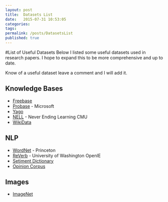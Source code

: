 ```yaml
---
layout: post
title:  Datasets List
date:   2015-07-31 10:53:05
categories:
tags:
permalink: /posts/DatasetsList
published: true
---
```


#List of Useful Datasets
Below I listed some useful datasets used in research papers. I hope to expand this to be more comprehensive and up to date.


Know of a useful dataset leave a comment and I will add it.


## Knowledge Bases
* [Freebase]
* [Probase] - Microsoft
* [Yago]
* [NELL] - Never Ending Learning CMU
* [WikiData]



## NLP
* [WordNet] - Princeton
* [ReVerb] - University of Washington OpenIE
* [Setiment Dictionary]
* [Opinion Corpus]



## Images
* [ImageNet]



[Freebase]:  http://freebase.com
[WordNet]: http://wordnet.princeton.edu/
[Probase]: http://research.microsoft.com/en-us/projects/probase/default.aspx
[Yago]: http://www.mpi-inf.mpg.de/departments/databases-and-information-systems/research/yago-naga/yago/
[NELL]: http://rtw.ml.cmu.edu/rtw/
[WikiData]: https://www.wikidata.org/wiki/Wikidata:Main_Page
[DBPedia]: http://wiki.dbpedia.org/Downloads
[ReVerb]: http://reverb.cs.washington.edu/
[ImageNet]: http://www.image-net.org/
[Setiment Dictionary]: http://www.cs.uic.edu/~liub/FBS/sentiment-analysis.html
[Opinion Corpus]: http://mpqa.cs.pitt.edu/
